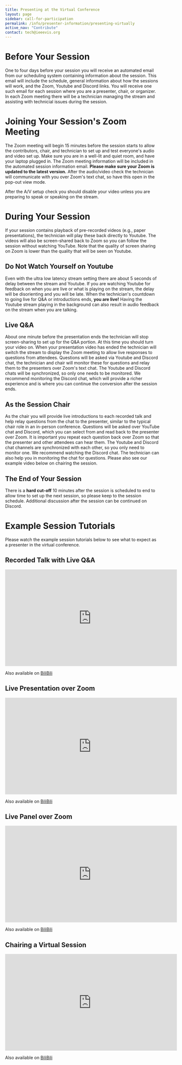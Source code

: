 ```yaml
---
title: Presenting at the Virtual Conference
layout: page
sidebar: call-for-participation
permalink: /info/presenter-information/presenting-virtually
active_nav: "Contribute"
contact: tech@ieeevis.org
---
```


# Before Your Session

One to four days before your session you will receive an automated email
from our scheduling system containing information about the session. This
email will include the schedule, general information about how the sessions
will work, and the Zoom, Youtube and Discord links.
You will receive one such email for each session where you are a presenter,
chair, or organizer.
In each Zoom meeting there will be a technician managing the stream
and assisting with technicial issues during the session.

# Joining Your Session's Zoom Meeting

The Zoom meeting will begin 15 minutes before
the session starts to allow the contributors, chair, and technician to set up
and test everyone's audio and video set up. Make sure you are in a well-lit
and quiet room, and have your laptop plugged in.
The Zoom meeting information will be included in the automated
session information email.
**Please make sure your Zoom is updated to the latest version.**
After the audio/video check the technician will communicate with
you over Zoom's text chat, so have this open in the pop-out view mode.

After the A/V setup check you should disable your video unless you are
preparing to speak or speaking on the stream.

# During Your Session

If your session contains playback of pre-recorded videos
(e.g., paper presentations), the technician will play these back directly to Youtube.
The videos will also be screen-shared back to Zoom so you can follow the session
without watching YouTube. Note that the quality of screen sharing on Zoom is lower
than the quality that will be seen on Youtube.

## Do Not Watch Yourself on Youtube

Even with the ultra low latency stream
setting there are about 5 seconds of delay between the stream and Youtube. If you
are watching Youtube for feedback on when you are live or what is playing
on the stream, the delay will be disorienting and you will be late. When the technician's
countdown to going live for Q&A or introductions ends, **you are live!**
Having the Youtube stream playing in the background can also result in audio
feedback on the stream when you are talking.

## Live Q&A

About one minute before the presentation ends the technician
will stop screen-sharing to set up for the Q&A portion. At this time you
should turn your video on.
When your presentation video has ended the technician will switch the
stream to display the Zoom meeting to allow live responses to questions
from attendees.
Questions will be asked via Youtube and Discord chat,
the technician and chair will monitor these for questions and relay them to
the presenters over Zoom's text chat.
The Youtube and Discord chats will be synchronized, so only
one needs to be monitored. We recommend monitoring the Discord chat, which will
provide a richer experience and is where you can continue the conversion
after the session ends.

## As the Session Chair

As the chair you will provide live introductions to each recorded talk
and help relay questions from the chat to the presenter, similar to the typical
chair role in an in-person conference. Questions will
be asked over YouTube chat and Discord, which you can select from and read
back to the presenter over Zoom. It is important you repeat each question
back over Zoom so that the presenter and other attendees can hear them.
The Youtube and Discord chat channels are synchronized with each other,
so you only need to monitor one. We recommend watching the Discord chat.
The technician can also help you in monitoring the chat for questions.
Please also see our example video below on chairing the session.

## The End of Your Session
There is a **hard cut-off** 10 minutes after
the session is scheduled to end to allow time to set up the next session,
so please keep to the session schedule.
Additional discussion after the session can be continued on Discord.

# Example Session Tutorials
Please watch the example session tutorials below to see what to expect as
a presenter in the virtual conference.

## Recorded Talk with Live Q&A

<iframe width="560" height="315" src="https://www.youtube-nocookie.com/embed/m-2eoQGoxFo" frameborder="0" allow="accelerometer; autoplay; clipboard-write; encrypted-media; gyroscope; picture-in-picture" allowfullscreen></iframe>

Also available on [BiliBili](https://www.bilibili.com/video/BV1jZ4y157fj)

## Live Presentation over Zoom

<iframe width="560" height="315" src="https://www.youtube-nocookie.com/embed/NSdQZKnadnw" frameborder="0" allow="accelerometer; autoplay; clipboard-write; encrypted-media; gyroscope; picture-in-picture" allowfullscreen></iframe>

Also available on [BiliBili](https://www.bilibili.com/video/BV1dk4y1k7Nj)

## Live Panel over Zoom 

<iframe width="560" height="315" src="https://www.youtube-nocookie.com/embed/Qg01LslV2xI" frameborder="0" allow="accelerometer; autoplay; clipboard-write; encrypted-media; gyroscope; picture-in-picture" allowfullscreen></iframe>

Also available on [BiliBili](https://www.bilibili.com/video/BV14A411J7ZD)

## Chairing a Virtual Session

<iframe width="560" height="315" src="https://www.youtube-nocookie.com/embed/nhb-m2C-TIg" frameborder="0" allow="accelerometer; autoplay; clipboard-write; encrypted-media; gyroscope; picture-in-picture" allowfullscreen></iframe>

Also available on [BiliBili](https://www.bilibili.com/video/BV1JZ4y1L7iT/)
